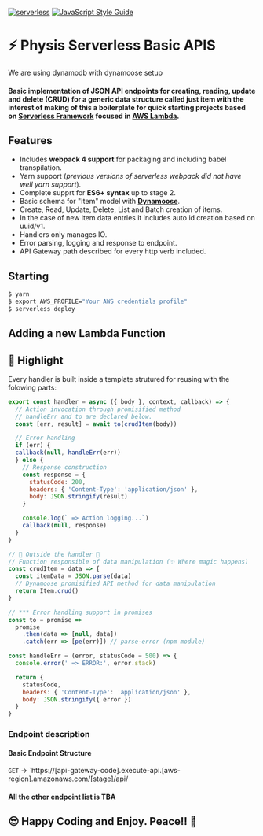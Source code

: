 [![serverless](http://public.serverless.com/badges/v3.svg)](http://www.serverless.com)
[![JavaScript Style Guide](https://img.shields.io/badge/code_style-standard-brightgreen.svg?style=flt-square)](https://standardjs.com)
# ⚡ Physis Serverless Basic APIS

We are using dynamodb with dynamoose setup

#### Basic implementation of JSON API endpoints for creating, reading, update and delete (CRUD) for a generic data structure called just item with the interest of making of this a boilerplate for quick starting projects based on [Serverless Framework](https://serverless.com/) focused in [AWS Lambda](https://aws.amazon.com/lambda/?nc1=h_ls).

## Features
* Includes __webpack 4 support__ for packaging and including babel transpilation.
* Yarn support (_previous versions of serverless webpack did not have well yarn support_).
* Complete supprt for __ES6+ syntax__ up to stage 2.
* Basic schema for "Item" model with [__Dynamoose__](https://github.com/automategreen/dynamoose).
* Create, Read, Update, Delete, List and Batch creation of items.
* In the case of new item data entries it includes auto id creation based on uuid/v1.
* Handlers only manages IO.
* Error parsing, logging and response to endpoint.
* API Gateway path described for every http verb included.

## Starting
```bash
$ yarn
$ export AWS_PROFILE="Your AWS credentials profile"
$ serverless deploy
```

## Adding a new Lambda Function

## 📢 Highlight
  Every handler is built inside a template strutured for reusing with the folowing parts:

  ```javascript
  export const handler = async ({ body }, context, callback) => {
    // Action invocation through promisified method
    // handleErr and to are declared below.
    const [err, result] = await to(crudItem(body))

    // Error handling
    if (err) {
    callback(null, handleErr(err))
    } else {
      // Response construction
      const response = {
        statusCode: 200,
        headers: { 'Content-Type': 'application/json' },
        body: JSON.stringify(result)
      }

      console.log(` => Action logging...`)
      callback(null, response)
    }
  }

  // 🚧 Outside the handler 🚧
  // Function responsible of data manipulation (✨ Where magic happens)
  const crudItem = data => {
    const itemData = JSON.parse(data)
    // Dynamoose promisified API method for data manipulation
    return Item.crud()
  }

  // *** Error handling support in promises
  const to = promise =>
    promise
      .then(data => [null, data])
      .catch(err => [pe(err)]) // parse-error (npm module)

  const handleErr = (error, statusCode = 500) => {
    console.error(' => ERROR:', error.stack)

    return {
      statusCode,
      headers: { 'Content-Type': 'application/json' },
      body: JSON.stringify({ error })
    }
  }
  ```


### Endpoint description

#### Basic Endpoint Structure
`GET` -> `https://[api-gateway-code].execute-api.[aws-region].amazonaws.com/[stage]/api/<api-name>

#### All the other endpoint list is TBA




## 😎 Happy Coding and Enjoy. Peace!! 🤘
